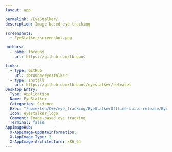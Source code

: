 ```yaml
---
layout: app

permalink: /EyeStalker/
description: Image-based eye tracking

screenshots:
  - EyeStalker/screenshot.png

authors:
  - name: tbrouns
    url: https://github.com/tbrouns

links:
  - type: GitHub
    url: tbrouns/eyestalker
  - type: Install
    url: https://github.com/tbrouns/eyestalker/releases
Desktop Entry:
  Type: Application
  Name: EyeStalker
  Categories: Science
  Exec: "/home/tsn/C++/eye_tracking/EyeStalkerOffline-build-release/EyeStalker %F"
  Icon: eyestalker_logo
  Comment: Image-based eye tracking
  Terminal: false
AppImageHub:
  X-AppImage-UpdateInformation: 
  X-AppImage-Type: 2
  X-AppImage-Architecture: x86_64
---
```

